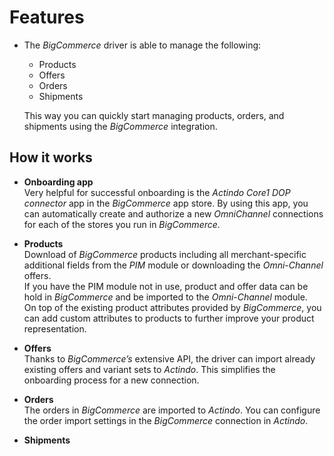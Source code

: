 # Features

- The *BigCommerce* driver is able to manage the following:
   - Products
   - Offers
   - Orders
   - Shipments   

  This way you can quickly start managing products, orders, and shipments using the *BigCommerce* integration.

 
## How it works

- **Onboarding app**      
   Very helpful for successful onboarding is the *Actindo Core1 DOP connector* app in the *BigCommerce* app store. By using this app, you can automatically create and authorize a new *OmniChannel* connections for each of the stores you run in *BigCommerce*.  
   
- **Products**    
  Download of *BigCommerce* products including all merchant-specific additional fields from the *PIM* module or downloading the *Omni-Channel* offers.   
  If you have the PIM module not in use, product and offer data can be hold in *BigCommerce* and be imported to the *Omni-Channel* module.  
  On top of the existing product attributes provided by *BigCommerce*, you can add custom attributes to products to further improve your product representation.

- **Offers**   
   Thanks to *BigCommerce’s* extensive API, the driver can import already existing offers and variant sets to *Actindo*. This simplifies the onboarding process for a new connection.

- **Orders**     
  The orders in *BigCommerce* are imported to *Actindo*. You can configure the order import settings in the *BigCommerce* connection in *Actindo*.

- **Shipments**
  <!---Gibt es hierzu etwas zu sagen?-->


